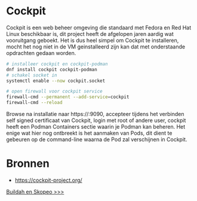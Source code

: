 # Cockpit
Cockpit is een web beheer omgeving die standaard met Fedora en Red Hat Linux beschikbaar is, dit project heeft de afgelopen jaren aardig wat vooruitgang geboekt.
Het is dus heel simpel om Cockpit te installeren, mocht het nog niet in de VM geinstalleerd zijn kan dat met onderstaande opdrachten gedaan worden.

```sh
# installeer cockpit en cockpit-podman
dnf install cockpit cockpit-podman
# schakel socket in
systemctl enable --now cockpit.socket

# open firewall voor cockpit service
firewall-cmd --permanent --add-service=cockpit
firewall-cmd --reload
```

Browse na installatie naar https://<VM IP>:9090, accepteer tijdens het verbinden self signed certificaat van Cockpit, login met root of andere user, cockpit heeft een Podman Containers sectie waarin je Podman kan beheren.
Het enige wat hier nog ontbreekt is het aanmaken van Pods, dit dient te gebeuren op de command-line waarna de Pod zal verschijnen in Cockpit.

# Bronnen
- https://cockpit-project.org/

[Buildah en Skopeo >>>](14-buildah-and-skopeo.md)
